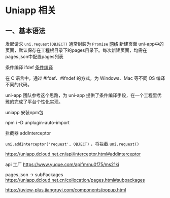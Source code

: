 # Uniapp 相关

## 一、基本语法
发起请求 `uni.request(OBJECT)` 通常封装为 `Promise`
[网络](https://uniapp.dcloud.net.cn/api/request/request.html)
新建页面  uni-app中的页面，默认保存在工程根目录下的pages目录下。每次新建页面，均需在pages.json中配置pages列表

条件编译 ifdef
[条件编译](https://uniapp.dcloud.net.cn/tutorial/platform.html#%E4%B8%BA%E4%BB%80%E4%B9%88%E9%80%89%E6%8B%A9%E6%9D%A1%E4%BB%B6%E7%BC%96%E8%AF%91%E5%A4%84%E7%90%86%E8%B7%A8%E7%AB%AF%E5%85%BC%E5%AE%B9)

在 C 语言中，通过 #ifdef、#ifndef 的方式，为 Windows、Mac 等不同 OS 编译不同的代码。

uni-app 团队参考这个思路，为 uni-app 提供了条件编译手段，在一个工程里优雅的完成了平台个性化实现。

uniapp 安装npm包

npm i -D unplugin-auto-import


拦截器 addInterceptor

`uni.addInterceptor('request', OBJECT)` ，将拦截 `uni.request()`

https://uniapp.dcloud.net.cn/api/interceptor.html#addinterceptor


api 工厂 https://www.yuque.com/apifm/nu0f75/ms21ki

pages.json -> subPackages
https://uniapp.dcloud.net.cn/collocation/pages.html#subpackages

https://uview-plus.jiangruyi.com/components/popup.html

